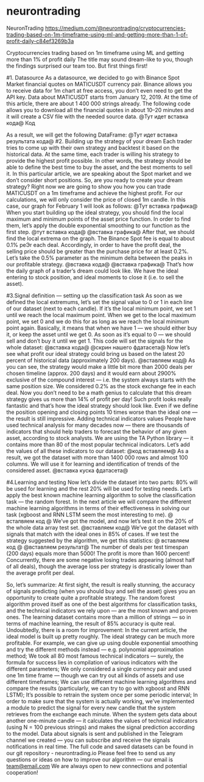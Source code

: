 # neurontrading
NeuronTrading
https://medium.com/@neurontrading/cryptocurrencies-trading-based-on-1m-timeframe-using-ml-and-getting-more-than-1-of-profit-daily-c84ef3269b3a

Cryptocurrencies trading based on 1m timeframe using ML and getting more than 1% of profit daily
The title may sound dream-like to you, though the findings surprised our team too. But first things first!

#1. Datasource
As a datasource, we decided to go with Binance Spot Market financial quotes on MATICUSDT currency pair.
Binance allows you to receive data for 1m chart at free access, you don’t even need to get the API key.
Data about MATICUSDT starts from January 12, 2019. At the time of this article, there are about 1 400 000 strings already.
The following code allows you to download all the financial quotes in about 10–20 minutes and it will create a CSV file with the needed source data.
@Тут идет вставка кода@
Код

As a result, we will get the following DataFrame:
@Тут идет вставка результата кода@
#2. Building up the strategy of your dream
Each trader tries to come up with their own strategy and backtest it based on the historical data. At the same time, each trader is willing his strategy to provide the highest profit possible.
In other words, the strategy should be able to define the best time to buy the asset, and the best moments to sell it.
In this particular article, we are speaking about the Spot market and we don’t consider short positions.
So, are you ready to create your dream strategy? Right now we are going to show you how you can trade MATICUSDT on a 1m timeframe and achieve the highest profit.
For our calculations, we will only consider the price of closed 1m candle.
In this case, our graph for February 1 will look as follows:
@Тут вставка графика@
When you start building up the ideal strategy, you should find the local maximum and minimum points of the asset price function.
In order to find them, let’s apply the double exponential smoothing to our function as the first step.
@тут вставка кода@
@вставка графика@
After that, we should find the local extrema on the graph.
The Binance Spot fee is equal to about 0.1% peЭr each deal.
Accordingly, in order to have the profit deal, the selling price should be greater than the purchase price for at least 0.2%.
Let’s take the 0.5% parameter as the minimum delta between the peaks in our profitable strategy.
@вставка кода@
@вставка графика@
That’s how the daily graph of a trader’s dream could look like.
We have the ideal entering to stock position, and ideal moments to close it (i.e. to sell the asset).

#3.Signal definition — setting up the classification task
As soon as we defined the local extremums, let’s set the signal value to 0 or 1 in each line of our dataset (next to each candle).
If it’s the local minimum point, we set 1 until we reach the local maximum point.
When we get to the local maximum point, we set 0 and we do this for as long as we reach the local minimum point again.
Basically, it means that when we have 1 — we should either buy it, or keep the asset until we get 0.
As soon as it’s equal to 0 — we should sell and don’t buy it until we get 1.
This code will set the signals for the whole dataset:
@вставка кода@
@скрин нашего фдатасета@
Now let’s see what profit our ideal strategy could bring us based on the latest 20 percent of historical data (approximately 200 days).
@вставляем код@
As you can see, the strategy would make a little bit more than 2000 deals per chosen timeline (approx. 200 days) and it would earn about 2900% exclusive of the compound interest — i.e. the system always starts with the same position size. We considered 0.2% as the stock exchange fee in each deal.
Now you don’t need to be a math genius to calculate that this dream strategy gives us more than 14% of profit per day! Such profit looks really fantastic and that’s how the ideal strategy should look like.
Even if we define the position opening and closing points 10 times worse than the ideal one — the result is still impressive.
Adding technical indicators values
People have used technical analysis for many decades now — there are thousands of indicators that should help traders to forecast the behavior of any given asset, according to stock analysts.
We are using the TA Python library — it contains more than 80 of the most popular technical indicators. Let’s add the values of all these indicators to our dataset:
@код вставляем@
As a result, we got the dataset with more than 1400 000 rows and almost 100 columns. We will use it for learning and identification of trends of the considered asset.
@вставка куска фдатасета@

#4.Learning and testing
Now let’s divide the dataset into two parts: 80% will be used for learning and the rest 20% will be used for testing needs.
Let’s apply the best known machine learning algorithm to solve the classification task — the random forest.
In the next article we will compare the different machine learning algorithms in terms of their effectiveness in solving our task (xgboost and RNN LSTM seem the most interesting to me).
@ всталвяем код @
We’ve got the model, and now let’s test it on the 20% of the whole data array test set.
@вставляем код@
We’ve got the dataset with signals that match with the ideal ones in 85% of cases.
If we test the strategy suggested by the algorithm, we get this statistics:
@ вставляем код @
@вставляем результат@
The number of deals per test timespan (200 days) equals more than 5000!
The profit is more than 1600 percent!
Concurrently, there are some negative losing trades appearing (almost half of all deals), though the average loss per strategy is drastically lower than the average profit per deal.

So, let’s summarize:
At first sight, the result is really stunning, the accuracy of signals predicting (when you should buy and sell the asset) gives you an opportunity to create quite a profitable strategy.
The random forest algorithm proved itself as one of the best algorithms for classification tasks, and the technical indicators we rely upon — are the most known and proven ones. The learning dataset contains more than a million of strings — so in terms of machine learning, the result of 85% accuracy is quite real.
Undoubtedly, there is a room for improvement:
In the current article, the ideal model is built up pretty roughly. The ideal strategy can be much more profitable. For example, we can give up using double exponential smoothing and try the different methods instead — e.g. polynomial approximation method;
We took all 80 most famous technical indicators — surely, the formula for success lies in compilation of various indicators with the different parameters;
We only considered a single currency pair and used one 1m time frame — though we can try out all kinds of assets and use different timeframes;
We can use different machine learning algorithms and compare the results (particularly, we can try to go with xgboost and RNN LSTM);
It’s possible to retrain the system once per some periodic interval;
In order to make sure that the system is actually working, we’ve implemented a module to predict the signal for every new candle that the system retrieves from the exchange each minute.
When the system gets data about another one-minute candle — it calculates the values of technical indicators (using N = 100 previous strings) and makes the signal prediction according to the model.
Data about signals is sent and published in the Telegram channel we created — you can subscribe and receive the signals notifications in real time.
The full code and saved datasets can be found in our git repository -
neurontrading.io
Please feel free to send us any questions or ideas on how to improve our algorithm — our email is
team@email.com
We are always open to new connections and potential cooperation!
